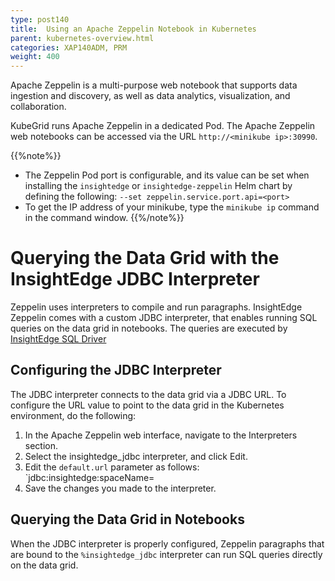 ```yaml
---
type: post140
title:  Using an Apache Zeppelin Notebook in Kubernetes
parent: kubernetes-overview.html
categories: XAP140ADM, PRM
weight: 400
---
```


Apache Zeppelin is a multi-purpose web notebook that supports data ingestion and discovery, as well as data analytics, visualization, and collaboration.

KubeGrid runs Apache Zeppelin in a dedicated Pod. The Apache Zeppelin web notebooks can be accessed via the URL `http://<minikube ip>:30990`.

{{%note%}}
- The Zeppelin Pod port is configurable, and its value can be set when installing the `insightedge` or `insightedge-zeppelin` Helm chart by defining the following:  `--set zeppelin.service.port.api=<port>`
- To get the IP address of your minikube, type the `minikube ip` command in the command window.
{{%/note%}}

# Querying the Data Grid with the InsightEdge JDBC Interpreter

Zeppelin uses interpreters to compile and run paragraphs. InsightEdge Zeppelin comes with a custom JDBC interpreter, that enables running SQL queries on the data grid in notebooks. 
The queries are executed by [InsightEdge SQL Driver](sql-query-intro.html)      

## Configuring the JDBC Interpreter

The JDBC interpreter connects to the data grid via a JDBC URL. To configure the URL value to point to the data grid in the Kubernetes environment, do the following:

1. In the Apache Zeppelin web interface, navigate to the Interpreters section.
1. Select the insightedge_jdbc interpreter, and click Edit.
1. Edit the `default.url` parameter as follows: `jdbc:insightedge:spaceName=<space-name>
1. Save the changes you made to the interpreter.

## Querying the Data Grid in Notebooks

When the JDBC interpreter is properly configured, Zeppelin paragraphs that are bound to the `%insightedge_jdbc` interpreter can run SQL queries directly on the data grid.
